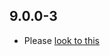 ## 9.0.0-3

- Please [look to this](https://dooboolab.github.io/flutter_sound/book/CHANGELOG.html)

